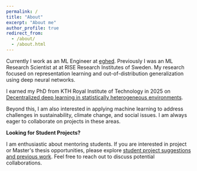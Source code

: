 ```yaml
---
permalink: /
title: "About"
excerpt: "About me"
author_profile: true
redirect_from: 
  - /about/
  - /about.html
---
```


Currently I work as an ML Engineer at [eghed](https://eghed.se/). Previously I was an ML Research Scientist at at RISE Research Institutes of Sweden. My research focused on representation learning and out-of-distribution generalization using deep neural networks.

I earned my PhD from KTH Royal Institute of Technology in 2025 on [Decentralized deep learning in statistically heterogeneous environments](https://kth.diva-portal.org/smash/get/diva2:1921206/FULLTEXT01.pdf).

Beyond this, I am also interested in applying machine learning to address challenges in sustainability, climate change, and social issues. I am always eager to collaborate on projects in these areas.

**Looking for Student Projects?**

I am enthusiastic about mentoring students. If you are interested in project or Master's thesis opportunities, please explore [student project suggestions and previous work](https://edvinli.github.io/students/).  Feel free to reach out to discuss potential collaborations.
